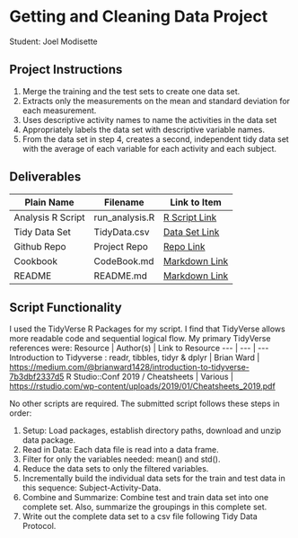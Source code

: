 # Getting and Cleaning Data Project
Student: Joel Modisette

## Project Instructions 
1. Merge the training and the test sets to create one data set.
2. Extracts only the measurements on the mean and standard deviation for each measurement.
3. Uses descriptive activity names to name the activities in the data set
4. Appropriately labels the data set with descriptive variable names.
5. From the data set in step 4, creates a second, independent tidy data set with the average of each variable for each activity and each subject.

## Deliverables
Plain Name | Filename | Link to Item
--- | --- | ---
Analysis R Script |  run_analysis.R |  [R Script Link](https://github.com/joelmodisette/datasciencecoursera/blob/master/Course3_Get_Clean_Data/Project/run_analysis.R "run_analysis.R")
Tidy Data Set |  TidyData.csv |  [Data Set Link](https://github.com/joelmodisette/datasciencecoursera/blob/master/Course3_Get_Clean_Data/Project/TidyData.csv "tidyData.txt")
Github Repo | Project Repo |  [Repo Link](https://github.com/joelmodisette/datasciencecoursera/tree/master/Course3_Get_Clean_Data/Project "Repo Link submitted to Coursera")
Cookbook | CodeBook.md |  [Markdown Link](https://github.com/joelmodisette/datasciencecoursera/blob/master/Course3_Get_Clean_Data/Project/CodeBook.md "CodeBook.md")
README | README.md  |  [Markdown Link](https://github.com/joelmodisette/datasciencecoursera/edit/master/Course3_Get_Clean_Data/Project/README.md "README.md")

## Script Functionality
I used the TidyVerse R Packages for my script. I find that TidyVerse allows more readable code and sequential logical flow. 
My primary TidyVerse references were:
Resource | Author(s) | Link to Resource
--- | --- | ---
Introduction to Tidyverse : readr, tibbles, tidyr & dplyr | Brian Ward | https://medium.com/@brianward1428/introduction-to-tidyverse-7b3dbf2337d5
R Studio::Conf 2019 / Cheatsheets | Various | https://rstudio.com/wp-content/uploads/2019/01/Cheatsheets_2019.pdf

No other scripts are required. The submitted script follows these steps in order:
1. Setup: Load packages, establish directory paths, download and unzip data package.
2. Read in Data: Each data file is read into a data frame.
3. Filter for only the variables needed: mean() and std().
4. Reduce the data sets to only the filtered variables.
5. Incrementally build the individual data sets for the train and test data in this sequence: Subject-Activity-Data.
6. Combine and Summarize: Combine test and train data set into one complete set. Also, summarize the groupings in this complete set.
7. Write out the complete data set to a csv file following Tidy Data Protocol.
